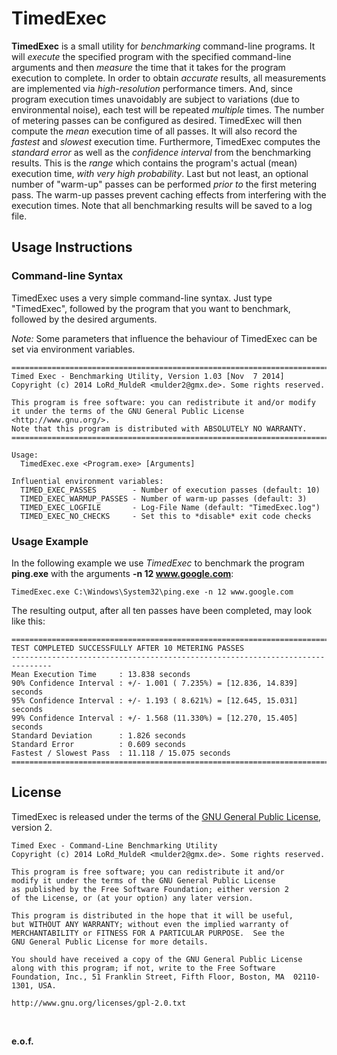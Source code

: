 TimedExec
=========

**TimedExec** is a small utility for *benchmarking* command-line programs. It will *execute* the specified program with the specified command-line arguments and then *measure* the time that it takes for the program execution to complete. In order to obtain *accurate* results, all measurements are implemented via *high-resolution* performance timers. And, since program execution times unavoidably are subject to variations (due to environmental noise), each test will be repeated *multiple* times. The number of metering passes can be configured as desired. TimedExec will then compute the *mean* execution time of all passes. It will also record the *fastest* and *slowest* execution time. Furthermore, TimedExec computes the *standard error* as well as the *confidence interval* from the benchmarking results. This is the *range* which contains the program's actual (mean) execution time, *with very high probability*. Last but not least, an optional number of "warm-up" passes can be performed *prior to* the first metering pass. The warm-up passes prevent caching effects from interfering with the execution times. Note that all benchmarking results will be saved to a log file.


Usage Instructions
------------------

### Command-line Syntax ###

TimedExec uses a very simple command-line syntax. Just type "TimedExec", followed by the program that you want to benchmark, followed by the desired arguments.

*Note:* Some parameters that influence the behaviour of TimedExec can be set via environment variables.

```
===============================================================================
Timed Exec - Benchmarking Utility, Version 1.03 [Nov  7 2014]
Copyright (c) 2014 LoRd_MuldeR <mulder2@gmx.de>. Some rights reserved.

This program is free software: you can redistribute it and/or modify
it under the terms of the GNU General Public License <http://www.gnu.org/>.
Note that this program is distributed with ABSOLUTELY NO WARRANTY.
===============================================================================

Usage:
  TimedExec.exe <Program.exe> [Arguments]

Influential environment variables:
  TIMED_EXEC_PASSES        - Number of execution passes (default: 10)
  TIMED_EXEC_WARMUP_PASSES - Number of warm-up passes (default: 3)
  TIMED_EXEC_LOGFILE       - Log-File Name (default: "TimedExec.log")
  TIMED_EXEC_NO_CHECKS     - Set this to *disable* exit code checks
```

### Usage Example ###

In the following example we use *TimedExec* to benchmark the program **ping.exe** with the arguments **-n 12 www.google.com**:

```
TimedExec.exe C:\Windows\System32\ping.exe -n 12 www.google.com
```

The resulting output, after all ten passes have been completed, may look like this:
```
===============================================================================
TEST COMPLETED SUCCESSFULLY AFTER 10 METERING PASSES
-------------------------------------------------------------------------------
Mean Execution Time     : 13.838 seconds
90% Confidence Interval : +/- 1.001 ( 7.235%) = [12.836, 14.839] seconds
95% Confidence Interval : +/- 1.193 ( 8.621%) = [12.645, 15.031] seconds
99% Confidence Interval : +/- 1.568 (11.330%) = [12.270, 15.405] seconds
Standard Deviation      : 1.826 seconds
Standard Error          : 0.609 seconds
Fastest / Slowest Pass  : 11.118 / 15.075 seconds
===============================================================================
```


License
-------

TimedExec is released under the terms of the [GNU General Public License](http://www.gnu.org/licenses/gpl-2.0.html), version 2.

```
Timed Exec - Command-Line Benchmarking Utility
Copyright (c) 2014 LoRd_MuldeR <mulder2@gmx.de>. Some rights reserved.

This program is free software; you can redistribute it and/or
modify it under the terms of the GNU General Public License
as published by the Free Software Foundation; either version 2
of the License, or (at your option) any later version.

This program is distributed in the hope that it will be useful,
but WITHOUT ANY WARRANTY; without even the implied warranty of
MERCHANTABILITY or FITNESS FOR A PARTICULAR PURPOSE.  See the
GNU General Public License for more details.

You should have received a copy of the GNU General Public License
along with this program; if not, write to the Free Software
Foundation, Inc., 51 Franklin Street, Fifth Floor, Boston, MA  02110-1301, USA.

http://www.gnu.org/licenses/gpl-2.0.txt
```

<br>

**e.o.f.**
